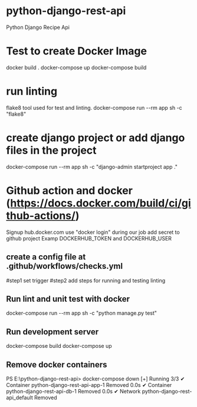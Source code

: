 # python-django-rest-api
Python Django Recipe Api



# Test to create Docker Image
docker build .
docker-compose up
docker-compose build

# run linting
flake8 tool used for test and linting.
docker-compose run --rm app sh -c "flake8"

# create django project or add django files in the project
docker-compose run --rm app sh -c "django-admin startproject app ."

# Github action and docker (https://docs.docker.com/build/ci/github-actions/)
Signup hub.docker.com
use "docker login" during our job
add secret to github project Examp DOCKERHUB_TOKEN and DOCKERHUB_USER


## create a config file at .github/workflows/checks.yml
#step1 set trigger
#step2 add steps for running and testing linting

## Run lint and unit test with  docker
docker-compose run --rm app sh -c "python manage.py test"

## Run development server
docker-compose build
docker-compose up


## Remove docker containers
PS E:\python-django-rest-api> docker-compose down
[+] Running 3/3
 ✔ Container python-django-rest-api-app-1  Removed                                                                 0.0s
 ✔ Container python-django-rest-api-db-1   Removed                                                                 0.0s
 ✔ Network python-django-rest-api_default  Removed
